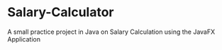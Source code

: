 # Salary-Calculator
A small practice project in Java on Salary Calculation using the JavaFX Application
